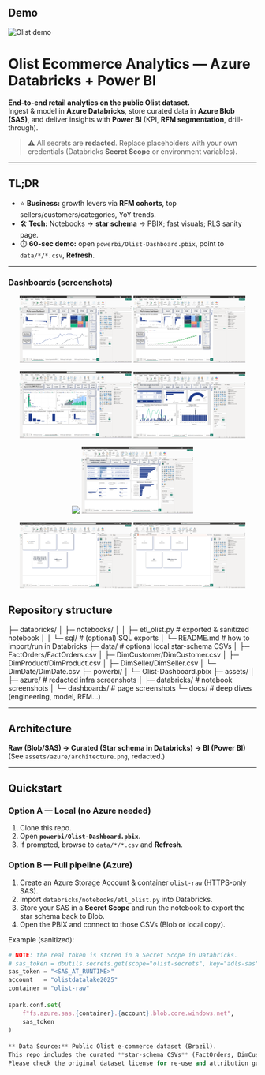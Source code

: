 
## Demo

![Olist demo](assets/videos/Olist-demo.gif)

# Olist Ecommerce Analytics — Azure Databricks + Power BI

**End-to-end retail analytics on the public Olist dataset.**  
Ingest & model in **Azure Databricks**, store curated data in **Azure Blob (SAS)**, and deliver insights with **Power BI** (KPI, **RFM segmentation**, drill-through).

> ⚠️ All secrets are **redacted**. Replace placeholders with your own credentials (Databricks **Secret Scope** or environment variables).

---

## TL;DR

- ⭐ **Business:** growth levers via **RFM cohorts**, top sellers/customers/categories, YoY trends.  
- 🛠️ **Tech:** Notebooks → **star schema** → PBIX; fast visuals; RLS sanity page.  
- ⏱️ **60-sec demo:** open `powerbi/Olist-Dashboard.pbix`, point to `data/*/*.csv`, **Refresh**.


---


### Dashboards (screenshots)

<p align="center">
  <img src="assets/dashboards/Performance_overview.png" width="45%"/>
  <img src="assets/dashboards/Performance_overview2.png" width="45%"/>
</p>

<p align="center">
  <img src="assets/dashboards/Customer_segmentation%20(RFM).png" width="45%"/>
  <img src="assets/dashboards/drillthrough%201%20seller%20insight.png" width="45%"/>
</p>

<p align="center">
  <img src="assets/dashboards/drillthrough%202%20customers%20performance.png" width="45%"/>
  <img src="assets/dashboards/drillthrough3%20Productcategory%20details.png" width="45%"/>
</p>

<p align="center">
  <img src="assets/dashboards/RLS%20check1.png" width="45%"/>
  <img src="assets/dashboards/RLS%20check2.png" width="45%"/>
</p>




## Repository structure

├─ databricks/
│ ├─ notebooks/
│ │ ├─ etl_olist.py # exported & sanitized notebook
│ │ └─ sql/ # (optional) SQL exports
│ └─ README.md # how to import/run in Databricks
├─ data/ # optional local star-schema CSVs
│ ├─ FactOrders/FactOrders.csv
│ ├─ DimCustomer/DimCustomer.csv
│ ├─ DimProduct/DimProduct.csv
│ ├─ DimSeller/DimSeller.csv
│ └─ DimDate/DimDate.csv
├─ powerbi/
│ └─ Olist-Dashboard.pbix
├─ assets/
│ ├─ azure/ # redacted infra screenshots
│ ├─ databricks/ # notebook screenshots
│ └─ dashboards/ # page screenshots
└─ docs/ # deep dives (engineering, model, RFM…)


---

## Architecture

**Raw (Blob/SAS) → Curated (Star schema in Databricks) → BI (Power BI)**  
(See `assets/azure/architecture.png`, redacted.)

---

## Quickstart

### Option A — Local (no Azure needed)

1. Clone this repo.  
2. Open **`powerbi/Olist-Dashboard.pbix`**.  
3. If prompted, browse to `data/*/*.csv` and **Refresh**.

### Option B — Full pipeline (Azure)

1. Create an Azure Storage Account & container `olist-raw` (HTTPS-only SAS).  
2. Import `databricks/notebooks/etl_olist.py` into Databricks.  
3. Store your SAS in a **Secret Scope** and run the notebook to export the star schema back to Blob.  
4. Open the PBIX and connect to those CSVs (Blob or local copy).

Example (sanitized):

```python
# NOTE: the real token is stored in a Secret Scope in Databricks.
# sas_token = dbutils.secrets.get(scope="olist-secrets", key="adls-sas")
sas_token = "<SAS_AT_RUNTIME>"
account   = "olistdatalake2025"
container = "olist-raw"

spark.conf.set(
    f"fs.azure.sas.{container}.{account}.blob.core.windows.net",
    sas_token
)

** Data Source:** Public Olist e-commerce dataset (Brazil).  
This repo includes the curated **star-schema CSVs** (FactOrders, DimCustomer, DimProduct, DimSeller, DimDate) for local demo.  
Please check the original dataset license for re-use and attribution guidelines.

